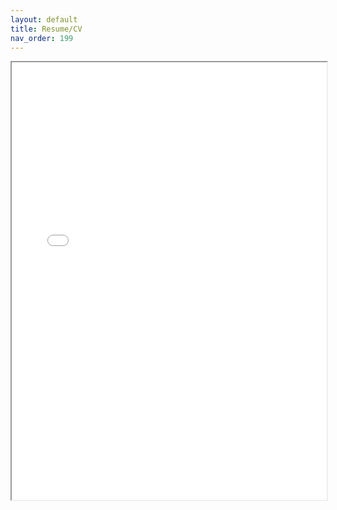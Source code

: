 ```yaml
---
layout: default
title: Resume/CV
nav_order: 199
---
```

<iframe src="./PAUL_LASSEN_CV.pdf" width="100%" height=700>
</iframe>


